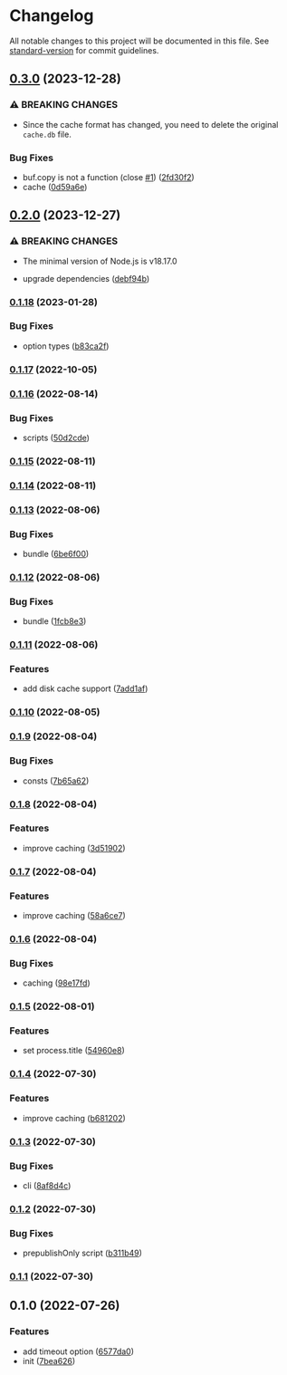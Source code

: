 # Changelog

All notable changes to this project will be documented in this file. See [standard-version](https://github.com/conventional-changelog/standard-version) for commit guidelines.

## [0.3.0](https://github.com/BlackGlory/cacheable-dns/compare/v0.2.0...v0.3.0) (2023-12-28)


### ⚠ BREAKING CHANGES

* Since the cache format has changed, you need to delete the original `cache.db` file.

### Bug Fixes

* buf.copy is not a function (close [#1](https://github.com/BlackGlory/cacheable-dns/issues/1)) ([2fd30f2](https://github.com/BlackGlory/cacheable-dns/commit/2fd30f2566db9d46c6c14815c6081a11bcf1779f))
* cache ([0d59a6e](https://github.com/BlackGlory/cacheable-dns/commit/0d59a6e85d41ff344ec1d7401bd9a245df229d16))

## [0.2.0](https://github.com/BlackGlory/cacheable-dns/compare/v0.1.18...v0.2.0) (2023-12-27)


### ⚠ BREAKING CHANGES

* The minimal version of Node.js is v18.17.0

* upgrade dependencies ([debf94b](https://github.com/BlackGlory/cacheable-dns/commit/debf94b7e58c2dc0894f0c2d9dc607bca34f530c))

### [0.1.18](https://github.com/BlackGlory/cacheable-dns/compare/v0.1.17...v0.1.18) (2023-01-28)


### Bug Fixes

* option types ([b83ca2f](https://github.com/BlackGlory/cacheable-dns/commit/b83ca2f601a60b7d3ad1768da6a4763f9b38e6a4))

### [0.1.17](https://github.com/BlackGlory/cacheable-dns/compare/v0.1.16...v0.1.17) (2022-10-05)

### [0.1.16](https://github.com/BlackGlory/cacheable-dns/compare/v0.1.15...v0.1.16) (2022-08-14)


### Bug Fixes

* scripts ([50d2cde](https://github.com/BlackGlory/cacheable-dns/commit/50d2cde61fc7a10c5ed2c57eb80501576996a6a2))

### [0.1.15](https://github.com/BlackGlory/cacheable-dns/compare/v0.1.14...v0.1.15) (2022-08-11)

### [0.1.14](https://github.com/BlackGlory/cacheable-dns/compare/v0.1.13...v0.1.14) (2022-08-11)

### [0.1.13](https://github.com/BlackGlory/cacheable-dns/compare/v0.1.12...v0.1.13) (2022-08-06)


### Bug Fixes

* bundle ([6be6f00](https://github.com/BlackGlory/cacheable-dns/commit/6be6f00818d13ebe03e481506ace5a5121efb446))

### [0.1.12](https://github.com/BlackGlory/cacheable-dns/compare/v0.1.11...v0.1.12) (2022-08-06)


### Bug Fixes

* bundle ([1fcb8e3](https://github.com/BlackGlory/cacheable-dns/commit/1fcb8e3a5e040050d5a81d51057310020ed2276f))

### [0.1.11](https://github.com/BlackGlory/cacheable-dns/compare/v0.1.10...v0.1.11) (2022-08-06)


### Features

* add disk cache support ([7add1af](https://github.com/BlackGlory/cacheable-dns/commit/7add1afa7023789a774b196b11ddc0f8925f4229))

### [0.1.10](https://github.com/BlackGlory/cacheable-dns/compare/v0.1.9...v0.1.10) (2022-08-05)

### [0.1.9](https://github.com/BlackGlory/cacheable-dns/compare/v0.1.8...v0.1.9) (2022-08-04)


### Bug Fixes

* consts ([7b65a62](https://github.com/BlackGlory/cacheable-dns/commit/7b65a623449d834d3bb76d5d2fb73fa36ec0680a))

### [0.1.8](https://github.com/BlackGlory/cacheable-dns/compare/v0.1.7...v0.1.8) (2022-08-04)


### Features

* improve caching ([3d51902](https://github.com/BlackGlory/cacheable-dns/commit/3d51902847002f5dbb3baa22dc9004eb22034e14))

### [0.1.7](https://github.com/BlackGlory/cacheable-dns/compare/v0.1.6...v0.1.7) (2022-08-04)


### Features

* improve caching ([58a6ce7](https://github.com/BlackGlory/cacheable-dns/commit/58a6ce7c465edaf5a76d5760c5343ffc7f3848c6))

### [0.1.6](https://github.com/BlackGlory/cacheable-dns/compare/v0.1.5...v0.1.6) (2022-08-04)


### Bug Fixes

* caching ([98e17fd](https://github.com/BlackGlory/cacheable-dns/commit/98e17fd9cf27735a23ef02c103d6fc8de8b7128a))

### [0.1.5](https://github.com/BlackGlory/cacheable-dns/compare/v0.1.4...v0.1.5) (2022-08-01)


### Features

* set process.title ([54960e8](https://github.com/BlackGlory/cacheable-dns/commit/54960e8f1f91844f839796b9d807a51bbabe9b88))

### [0.1.4](https://github.com/BlackGlory/cacheable-dns/compare/v0.1.3...v0.1.4) (2022-07-30)


### Features

* improve caching ([b681202](https://github.com/BlackGlory/cacheable-dns/commit/b681202fa21729390f037c34d531fc31c64040f6))

### [0.1.3](https://github.com/BlackGlory/cacheable-dns/compare/v0.1.2...v0.1.3) (2022-07-30)


### Bug Fixes

* cli ([8af8d4c](https://github.com/BlackGlory/cacheable-dns/commit/8af8d4cf8cfdcad315cfdbba2bb185f3c3708cec))

### [0.1.2](https://github.com/BlackGlory/cacheable-dns/compare/v0.1.1...v0.1.2) (2022-07-30)


### Bug Fixes

* prepublishOnly script ([b311b49](https://github.com/BlackGlory/cacheable-dns/commit/b311b4996969b382ddf1fe591b0d69efcc3cbbb4))

### [0.1.1](https://github.com/BlackGlory/cacheable-dns/compare/v0.1.0...v0.1.1) (2022-07-30)

## 0.1.0 (2022-07-26)


### Features

* add timeout option ([6577da0](https://github.com/BlackGlory/cacheable-dns/commit/6577da018ae7c3509f07736e4b5958c63cc4ff88))
* init ([7bea626](https://github.com/BlackGlory/cacheable-dns/commit/7bea62691ca954f9042a499a8c75dde7f7a60a71))
